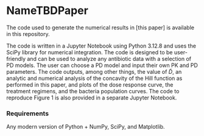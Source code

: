 # NameTBDPaper
The code used to generate the numerical results in [this paper] is available in this repository. 

The code is written in a Jupyter Notebook using Python 3.12.8 and uses the SciPy library for numerical integration. The code is designed to be user-friendly and can be used to analyze any antibiotic data with a selection of PD models. The user can choose a PD model and input their own PK and PD parameters. The code outputs, among other things, the value of $\tilde{D}$, an analytic and numerical analysis of the concavity of the Hill function as performed in this paper, and plots of the dose response curve, the treatment regimens, and the bacteria population curves. The code to reproduce Figure 1 is also provided in a separate Jupyter Notebook.

### Requirements
Any modern version of Python + NumPy, SciPy, and Matplotlib.
